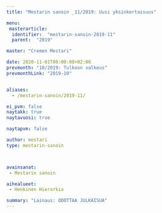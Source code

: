 ```yaml
---
title: "Mestarin sanoin _11/2019: Uusi yksinkertaisuus"

menu:
 masterarticle:
  identifier:  "mestarin-sanoin-2019-11"
  parent:  "2019"

master: "Cremen Mestari"

date: 2020-11-01T00:00:00+02:00
prevmonth: "10/2019: Tulkoon valkeus"
prevmonthLink: "2019-10"


aliases:
  - /mestarin-sanoin/2019-11/

ei_pvm: false
naytakk: true
naytavuosi: true

naytapvm: false

author: mestari
type: mestarin-sanoin



avainsanat:
 - Mestarin sanoin

aihealueet:
 - Henkinen Hierarkia

summary: "Lainaus: ODOTTAA JULKAISUA"
---
```

<p></p>
